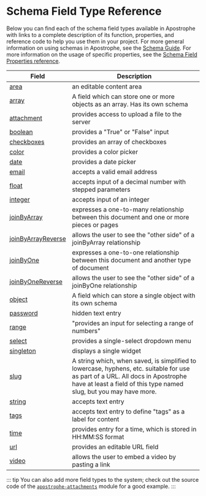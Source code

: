 # Schema Field Type Reference

Below you can find each of the schema field types available in Apostrophe with links to a complete description of its function, properties, and reference code to help you use them in your project. For more general information on using schemas in Apostrophe, see the [Schema Guide](/advanced-topics/schema-guide.md). For more information on the usage of specific properties, see the [Schema Field Properties reference](../field-properties).

| Field | Description |
|-------|-------------|
|[area](/reference/field-types/area.md) | an editable content area |
|[array](/reference/field-types/array.md) | A field which can store one or more objects as an array. Has its own schema |
|[attachment](/reference/field-types/attachment.md) | provides access to upload a file to the server |
|[boolean](/reference/field-types/boolean.md) | provides a "True" or "False" input |
|[checkboxes](/reference/field-types/checkbox.md) | provides an array of checkboxes |
|[color](/reference/field-types/color.md) | provides a color picker |
|[date](/reference/field-types/date.md) | provides a date picker |
|[email](/reference/field-types/email.md) | accepts a valid email address  |
|[float](/reference/field-types/float.md) | accepts input of a decimal number with stepped parameters |
|[integer](/reference/field-types/integer.md) | accepts input of an integer |
|[joinByArray](/reference/field-types/joinbyarray.md) | expresses a one-to-many relationship between this document and one or more pieces or pages |
|[joinByArrayReverse](/reference/field-types/joinbyarrayreverse.md) | allows the user to see the "other side" of a joinByArray relationship |
|[joinByOne](/reference/field-types/joinbyone.md) | expresses a one-to-one relationship between this document and another type of document |
|[joinByOneReverse](/reference/field-types/joinbyonereverse.md) | allows the user to see the "other side" of a joinByOne relationship |
|[object](/reference/field-types/object.md) | A field which can store a single object with its own schema |
|[password](/reference/field-types/password.md) | hidden text entry |
|[range](/reference/field-types/range.md) | "provides an input for selecting a range of numbers" |
|[select](/reference/field-types/select.md) | provides a single-select dropdown menu |
|[singleton](/reference/field-types/singleton.md) | displays a single widget |
|[slug](/reference/field-types/slug.md) | A string which, when saved, is simplified to lowercase, hyphens, etc. suitable for use as part of a URL. All docs in Apostrophe have at least a field of this type named slug, but you may have more. |
|[string](/reference/field-types/string.md) | accepts text entry |
|[tags](/reference/field-types/tags.md) | accepts text entry to define "tags" as a label for content |
|[time](/reference/field-types/time.md) | provides entry for a time, which is stored in HH:MM:SS format |
|[url](/reference/field-types/url.md) | provides an editable URL field |
|[video](/reference/field-types/video.md) | allows the user to embed a video by pasting a link |

::: tip
You can also add more field types to the system; check out the source code of the [`apostrophe-attachments`](https://github.com/apostrophecms/apostrophe/tree/master/lib/modules/apostrophe-attachments) module for a good example.
:::


